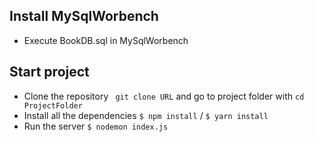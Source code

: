 ## Install MySqlWorbench
- Execute BookDB.sql in MySqlWorbench

## Start project
  
  - Clone the repository 
  ` git clone URL` and go to project folder with `cd ProjectFolder`
  - Install all the dependencies
  `$ npm install` / `$ yarn install`
  - Run the server 
  `$ nodemon index.js`
